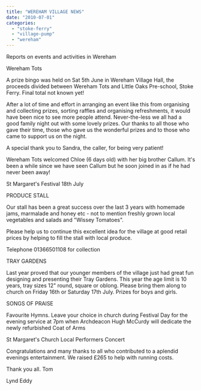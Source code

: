 ```yaml
---
title: "WEREHAM VILLAGE NEWS"
date: "2010-07-01"
categories: 
  - "stoke-ferry"
  - "village-pump"
  - "wereham"
---
```


Reports on events and activities in Wereham

Wereham Tots

A prize bingo was held on Sat 5th June in Wereham Village Hall, the proceeds divided between Wereham Tots and Little Oaks Pre-school, Stoke Ferry. Final total not known yet!

After a lot of time and effort in arranging an event like this from organising and collecting prizes, sorting raffles and organising refreshments, it would have been nice to see more people attend. Never-the-less we all had a good family night out with some lovely prizes. Our thanks to all those who gave their time, those who gave us the wonderful prizes and to those who came to support us on the night.

A special thank you to Sandra, the caller, for being very patient!

Wereham Tots welcomed Chloe (6 days old) with her big brother Callum. It's been a while since we have seen Callum but he soon joined in as if he had never been away!

St Margaret's Festival 18th July

PRODUCE STALL

Our stall has been a great success over the last 3 years with homemade jams, marmalade and honey etc - not to mention freshly grown local vegetables and salads and "Wissey Tomatoes".

Please help us to continue this excellent idea for the village at good retail prices by helping to fill the stall with local produce.

Telephone 01366501108 for collection

TRAY GARDENS

Last year proved that our younger members of the village just had great fun designing and presenting their Tray Gardens. This year the age limit is 10 years, tray sizes 12" round, square or oblong. Please bring them along to church on Friday 16th or Saturday 17th July. Prizes for boys and girls.

SONGS OF PRAISE

Favourite Hymns. Leave your choice in church during Festival Day for the evening service at 7pm when Archdeacon Hugh McCurdy will dedicate the newly refurbished Coat of Arms

St Margaret's Church Local Performers Concert

Congratulations and many thanks to all who contributed to a aplendid evenings entertainment. We raised £265 to help with running costs.

Thank you all. Tom

Lynd Eddy
